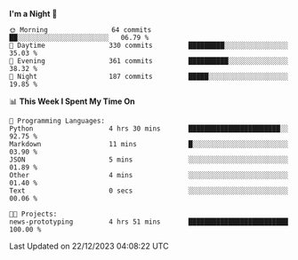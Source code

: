 <!--START_SECTION:waka-->
**I'm a Night 🦉** 

```text
🌞 Morning                64 commits          ██░░░░░░░░░░░░░░░░░░░░░░░   06.79 % 
🌆 Daytime                330 commits         █████████░░░░░░░░░░░░░░░░   35.03 % 
🌃 Evening                361 commits         ██████████░░░░░░░░░░░░░░░   38.32 % 
🌙 Night                  187 commits         █████░░░░░░░░░░░░░░░░░░░░   19.85 % 
```


📊 **This Week I Spent My Time On** 

```text
💬 Programming Languages: 
Python                   4 hrs 30 mins       ███████████████████████░░   92.75 % 
Markdown                 11 mins             █░░░░░░░░░░░░░░░░░░░░░░░░   03.90 % 
JSON                     5 mins              ░░░░░░░░░░░░░░░░░░░░░░░░░   01.89 % 
Other                    4 mins              ░░░░░░░░░░░░░░░░░░░░░░░░░   01.40 % 
Text                     0 secs              ░░░░░░░░░░░░░░░░░░░░░░░░░   00.06 % 

🐱‍💻 Projects: 
news-prototyping         4 hrs 51 mins       █████████████████████████   100.00 % 
```


 Last Updated on 22/12/2023 04:08:22 UTC
<!--END_SECTION:waka-->
